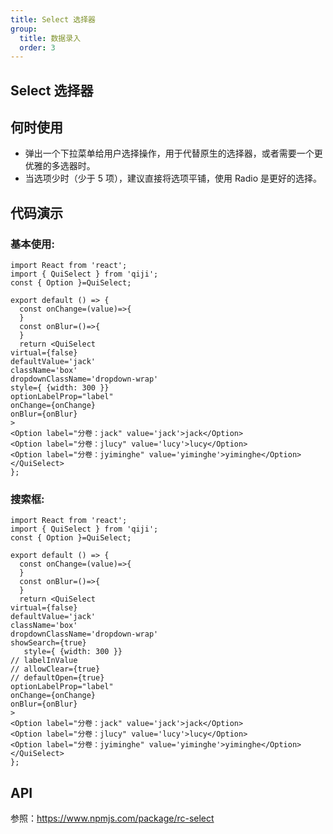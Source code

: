 ```yaml
---
title: Select 选择器
group:
  title: 数据录入
  order: 3
---
```


## Select 选择器
## 何时使用
- 弹出一个下拉菜单给用户选择操作，用于代替原生的选择器，或者需要一个更优雅的多选器时。
- 当选项少时（少于 5 项），建议直接将选项平铺，使用 Radio 是更好的选择。

## 代码演示
### 基本使用:

```tsx
import React from 'react';
import { QuiSelect } from 'qiji';
const { Option }=QuiSelect;

export default () => {
  const onChange=(value)=>{
  }
  const onBlur=()=>{
  }
  return <QuiSelect 
virtual={false}
defaultValue='jack'
className='box'
dropdownClassName='dropdown-wrap'
style={ {width: 300 }}
optionLabelProp="label"
onChange={onChange}
onBlur={onBlur}
>
<Option label="分卷：jack" value='jack'>jack</Option>
<Option label="分卷：jlucy" value='lucy'>lucy</Option>
<Option label="分卷：jyiminghe" value='yiminghe'>yiminghe</Option>
</QuiSelect>
};
```

### 搜索框:

```tsx
import React from 'react';
import { QuiSelect } from 'qiji';
const { Option }=QuiSelect;

export default () => {
  const onChange=(value)=>{
  }
  const onBlur=()=>{
  }
  return <QuiSelect 
virtual={false}
defaultValue='jack'
className='box'
dropdownClassName='dropdown-wrap'
showSearch={true}
   style={ {width: 300 }}
// labelInValue
// allowClear={true}
// defaultOpen={true}
optionLabelProp="label"
onChange={onChange}
onBlur={onBlur}
>
<Option label="分卷：jack" value='jack'>jack</Option>
<Option label="分卷：jlucy" value='lucy'>lucy</Option>
<Option label="分卷：jyiminghe" value='yiminghe'>yiminghe</Option>
</QuiSelect>
};
```
## API
参照：https://www.npmjs.com/package/rc-select

